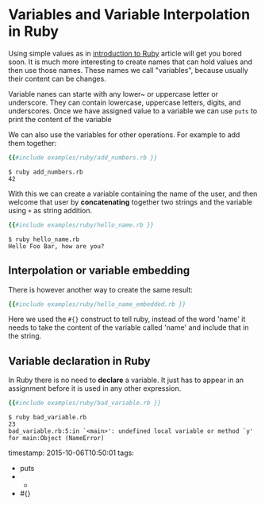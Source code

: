 # Variables and Variable Interpolation in Ruby

Using simple values as in [introduction to Ruby](/getting-started-with-ruby) article will get you bored soon. It is much more interesting
to create names that can hold values and then use those names. These names we call "variables", because usually their content can be changes.


Variable nanes can starte with any lower~ or uppercase letter or underscore. They can contain lowercase, uppercase letters, digits, and underscores.
Once we have assigned value to a variable we can use `puts` to print the content of the variable


We can also use the variables for other operations. For example to add them together:

```ruby
{{#include examples/ruby/add_numbers.rb }}
```

```
$ ruby add_numbers.rb
42
```


With this we can create a variable containing the name of the user, and then welcome that user by <b>concatenating</b> together
two strings and the variable using `+` as string addition.

```ruby
{{#include examples/ruby/hello_name.rb }}
```

```
$ ruby hello_name.rb
Hello Foo Bar, how are you?
```

## Interpolation or variable embedding

There is however another way to create the same result:

```ruby
{{#include examples/ruby/hello_name_embedded.rb }}
```


Here we used the `#{}` construct to tell ruby, instead of the word 'name' it needs to take the content of the variable called 'name'
and include that in the string.

## Variable declaration in Ruby

In Ruby there is no need to <b>declare</b> a variable. It just has to appear in an assignment before it is used in any other expression.

```ruby
{{#include examples/ruby/bad_variable.rb }}
```

```
$ ruby bad_variable.rb
23
bad_variable.rb:5:in `<main>': undefined local variable or method `y' for main:Object (NameError)
```


timestamp: 2015-10-06T10:50:01
tags:
  - puts
  - +
  - #{}

